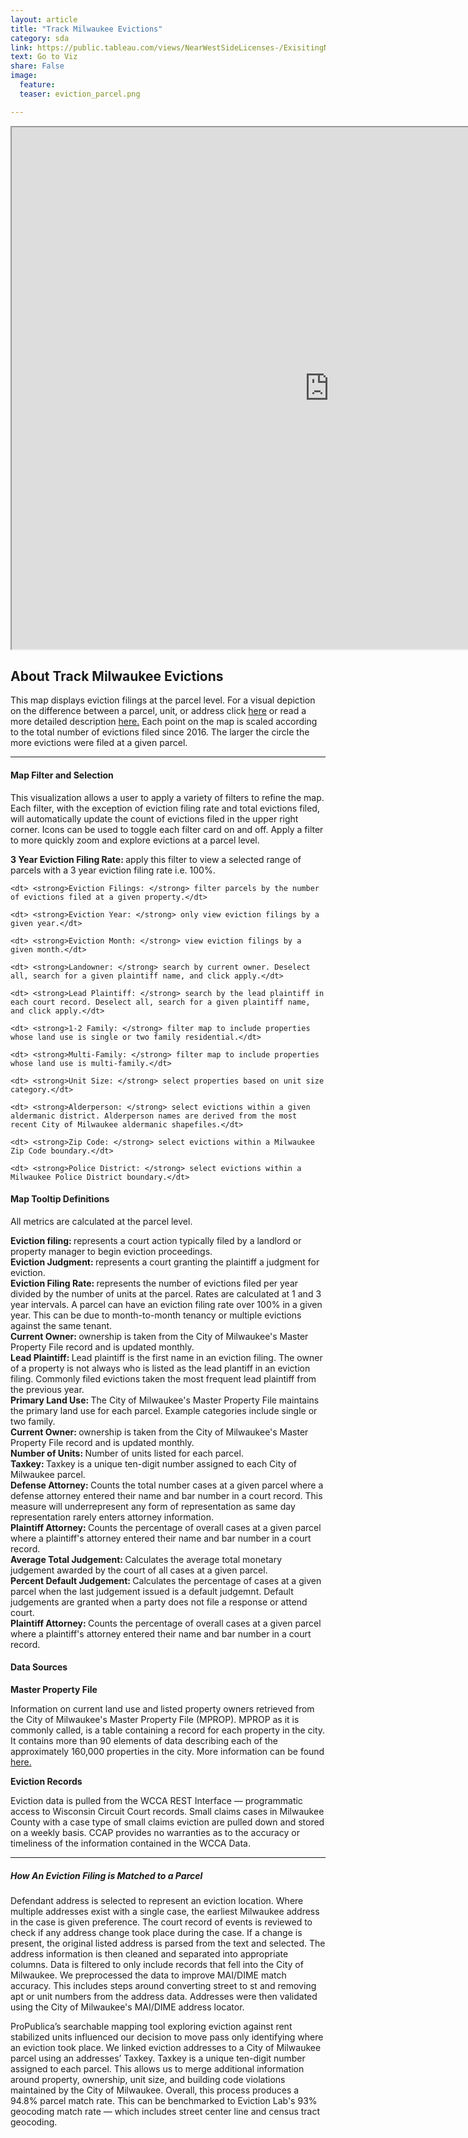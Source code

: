 ```yaml
---
layout: article
title: "Track Milwaukee Evictions"
category: sda
link: https://public.tableau.com/views/NearWestSideLicenses-/ExisitingNWSLicenses-?:embed=y&:display_count=yes
text: Go to Viz
share: False
image:
  feature:
  teaser: eviction_parcel.png

---
```



<iframe src="https://public.tableau.com/views/TrackingMilwaukeeEvictions/TrackMilwaukeeEvictionFilings?:showVizHome=no&:embed=true&:display_count=yes" allowfullscreen="true" width="1015" height="835"></iframe>


## About Track Milwaukee Evictions

This map displays eviction filings at the parcel level. For a visual depiction on the difference between a parcel, unit, or address click [here](https://datasmart.ash.harvard.edu/sites/default/files/styles/max_650x650/public/2019-04/Kat%20Hartman%20address_visual%20%281%29_0.png?itok=jzKJhM02) or read a more detailed description [here.](https://datasmart.ash.harvard.edu/news/article/meet-designer-who-leading-data-innovation-detroit-one-story-time) Each point on the map is scaled according to the total number of evictions filed since 2016. The larger the circle the more evictions were filed at a given parcel.

---

#### Map Filter and Selection

<dl> This visualization allows a user to apply a variety of filters to refine the map. Each filter, with the exception of eviction filing rate and total evictions filed, will automatically update the count of evictions filed in the upper right corner. Icons can be used to toggle each filter card on and off. Apply a filter to more quickly zoom and explore evictions at a parcel level.</dl>

<dl>    
    <dt> <strong>3 Year Eviction Filing Rate: </strong> apply this filter to view a selected range of parcels with a 3 year eviction filing rate i.e. 100%.</dt>
    
    <dt> <strong>Eviction Filings: </strong> filter parcels by the number of evictions filed at a given property.</dt>
    
    <dt> <strong>Eviction Year: </strong> only view eviction filings by a given year.</dt>
    
    <dt> <strong>Eviction Month: </strong> view eviction filings by a given month.</dt>
    
    <dt> <strong>Landowner: </strong> search by current owner. Deselect all, search for a given plaintiff name, and click apply.</dt>
    
    <dt> <strong>Lead Plaintiff: </strong> search by the lead plaintiff in each court record. Deselect all, search for a given plaintiff name, and click apply.</dt>
    
    <dt> <strong>1-2 Family: </strong> filter map to include properties whose land use is single or two family residential.</dt>
    
    <dt> <strong>Multi-Family: </strong> filter map to include properties whose land use is multi-family.</dt>
    
    <dt> <strong>Unit Size: </strong> select properties based on unit size category.</dt>
    
    <dt> <strong>Alderperson: </strong> select evictions within a given aldermanic district. Alderperson names are derived from the most recent City of Milwaukee aldermanic shapefiles.</dt>
    
    <dt> <strong>Zip Code: </strong> select evictions within a Milwaukee Zip Code boundary.</dt>
    
    <dt> <strong>Police District: </strong> select evictions within a Milwaukee Police District boundary.</dt>    


</dl>

#### Map Tooltip Definitions

<dt>All metrics are calculated at the parcel level. </dt>

<dl>
  <dt> <strong> Eviction filing: </strong> represents a court action typically filed by a landlord or property manager to begin eviction proceedings.</dt>
    
  <dt> <strong>Eviction Judgment: </strong> represents a court granting the plaintiff a judgment for eviction.</dt>
  
  <dt> <strong>Eviction Filing Rate: </strong> represents the number of evictions filed per year divided by the number of units at the parcel. Rates are calculated at 1 and 3 year intervals. A parcel can have an eviction filing rate over 100% in a given year. This can be due to month-to-month tenancy or multiple evictions against the same tenant.</dt>
  
  <dt> <strong>Current Owner: </strong> ownership is taken from the City of Milwaukee's Master Property File record and is updated monthly.</dt>
  
  <dt> <strong>Lead Plaintiff: </strong> Lead plaintiff is the first name in an eviction filing. The owner of a property is not always who is listed as the lead plantiff in an eviction filing. Commonly filed evictions taken the most frequent lead plaintiff from the previous year.</dt>
    
  <dt> <strong>Primary Land Use: </strong> The City of Milwaukee's Master Property File maintains the primary land use for each parcel. Example categories include single or two family.</dt>
    
  <dt> <strong>Current Owner: </strong> ownership is taken from the City of Milwaukee's Master Property File record and is updated monthly.</dt>
    
  <dt> <strong>Number of Units: </strong> Number of units listed for each parcel.</dt>
    
  <dt> <strong>Taxkey: </strong> Taxkey is a unique ten-digit number assigned to each City of Milwaukee parcel.</dt>
    
  <dt> <strong>Defense Attorney: </strong> Counts the total number cases at a given parcel where a defense attorney entered their name and bar number in a court record. This measure will underrepresent any form of representation as same day representation rarely enters attorney information. </dt>
    
  <dt> <strong>Plaintiff Attorney: </strong> Counts the percentage of overall cases at a given parcel where a plaintiff's attorney entered their name and bar number in a court record. </dt>
    
  <dt> <strong>Average Total Judgement: </strong> Calculates the average total monetary judgement awarded by the court of all cases at a given parcel. </dt>
    
  <dt> <strong> Percent Default Judgement: </strong> Calculates the percentage of cases at a given parcel when the last judgement issued is a default judgemnt. Default judgements are granted when a party does not file a response or attend court.</dt>
  
   <dt> <strong>Plaintiff Attorney: </strong> Counts the percentage of overall cases at a given parcel where a plaintiff's attorney entered their name and bar number in a court record. </dt>
    
</dl>


#### Data Sources

**Master Property File**

Information on current land use and listed property owners retrieved from the City of Milwaukee's Master Property File (MPROP). MPROP as it is commonly called, is a table containing a record for each property in the city. It contains more than 90 elements of data describing each of the approximately 160,000 properties in the city. More information can be found [here.](https://data.milwaukee.gov/dataset/mprop)

**Eviction Records**

Eviction data is pulled from the WCCA REST Interface — programmatic access to Wisconsin Circuit Court records. Small claims cases in Milwaukee County with a case type of small claims eviction are pulled down and stored on a weekly basis. CCAP provides no warranties as to the accuracy or timeliness of the information contained in the WCCA Data. 

---

##### How An Eviction Filing is Matched to a Parcel

<dt> Defendant address is selected to represent an eviction location. Where multiple addresses exist with a single case, the earliest Milwaukee address in the case is given preference. The court record of events is reviewed to check if any address change took place during the case. If a change is present, the original listed address is parsed from the text and selected. 
The address information is then cleaned and separated into appropriate columns. Data is filtered to only include records that fell into the City of Milwaukee. We preprocessed the data to improve MAI/DIME match accuracy. This includes steps around converting street to st and removing apt or unit numbers from the address data. Addresses were then validated using the City of Milwaukee's MAI/DIME address locator.</dt>


<dl>
<dt> ProPublica’s searchable mapping tool exploring eviction against rent stabilized units influenced our decision to move pass only identifying where an eviction took place. We linked eviction addresses to a City of Milwaukee parcel using an addresses’ Taxkey. Taxkey is a unique ten-digit number assigned to each parcel. This allows us to merge additional information around property, ownership, unit size, and building code violations maintained by the City of Milwaukee. Overall, this process produces a 94.8% parcel match rate. This can be benchmarked to Eviction Lab's 93% geocoding match rate — which includes street center line and census tract geocoding. </dt> </dl>
